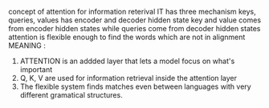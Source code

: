 concept of attention for information reterival 
IT has three mechanism keys, queries, values 
has encoder and decoder hidden state 
key and value comes from encoder hidden states 
while queries come from decoder hidden states
attention is flexible enough to find the words which are not in alignment 
MEANING : 
1. ATTENTION is an addded layer that lets a model focus on what's important
2. Q, K, V are used for information retrieval inside the attention layer 
3. The flexible system finds matches even between languages with very different gramatical structures. 


